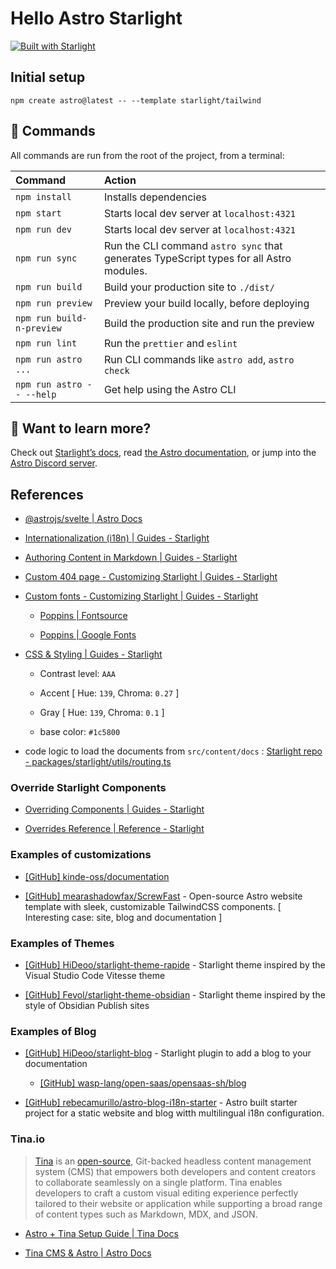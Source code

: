 # Hello Astro Starlight

[![Built with Starlight](https://astro.badg.es/v2/built-with-starlight/tiny.svg)](https://starlight.astro.build)

## Initial setup

```
npm create astro@latest -- --template starlight/tailwind
```

## 🧞 Commands

All commands are run from the root of the project, from a terminal:

| Command                   | Action                                                                                  |
| :------------------------ | :-------------------------------------------------------------------------------------- |
| `npm install`             | Installs dependencies                                                                   |
| `npm start`               | Starts local dev server at `localhost:4321`                                             |
| `npm run dev`             | Starts local dev server at `localhost:4321`                                             |
| `npm run sync`            | Run the CLI command `astro sync` that generates TypeScript types for all Astro modules. |
| `npm run build`           | Build your production site to `./dist/`                                                 |
| `npm run preview`         | Preview your build locally, before deploying                                            |
| `npm run build-n-preview` | Build the production site and run the preview                                           |
| `npm run lint`            | Run the `prettier` and `eslint`                                                         |
| `npm run astro ...`       | Run CLI commands like `astro add`, `astro check`                                        |
| `npm run astro -- --help` | Get help using the Astro CLI                                                            |

## 👀 Want to learn more?

Check out [Starlight’s docs](https://starlight.astro.build/), read [the Astro documentation](https://docs.astro.build), or jump into the [Astro Discord server](https://astro.build/chat).

## References

- [@astrojs/svelte | Astro Docs](https://docs.astro.build/en/guides/integrations-guide/svelte/)

- [Internationalization (i18n) | Guides - Starlight](https://starlight.astro.build/guides/i18n/)

- [Authoring Content in Markdown | Guides - Starlight](https://starlight.astro.build/guides/authoring-content/)

- [Custom 404 page - Customizing Starlight | Guides - Starlight](https://starlight.astro.build/guides/customization/#custom-404-page)

- [Custom fonts - Customizing Starlight | Guides - Starlight](https://starlight.astro.build/guides/customization/#custom-fonts)

  - [Poppins | Fontsource](https://fontsource.org/fonts/poppins)

  - [Poppins | Google Fonts](https://fonts.google.com/specimen/Poppins)

- [CSS & Styling | Guides - Starlight](https://starlight.astro.build/guides/css-and-tailwind/#color-theme-editor)

  - Contrast level: `AAA`

  - Accent [ Hue: `139`, Chroma: `0.27` ]

  - Gray [ Hue: `139`, Chroma: `0.1` ]

  - base color: `#1c5800`

- code logic to load the documents from `src/content/docs` : [Starlight repo - packages/starlight/utils/routing.ts](https://github.com/withastro/starlight/blob/6f3202b3eb747de8a1cfcba001ab618d5fdee44a/packages/starlight/utils/routing.ts)

### Override Starlight Components

- [Overriding Components | Guides - Starlight](https://starlight.astro.build/guides/overriding-components/)

- [Overrides Reference | Reference - Starlight](https://starlight.astro.build/reference/overrides/)

### Examples of customizations

- [[GitHub] kinde-oss/documentation](https://github.com/kinde-oss/documentation)

- [[GitHub] mearashadowfax/ScrewFast](https://github.com/mearashadowfax/ScrewFast) - Open-source Astro website template with sleek, customizable TailwindCSS components. [ Interesting case: site, blog and documentation ]

### Examples of Themes

- [[GitHub] HiDeoo/starlight-theme-rapide](https://github.com/HiDeoo/starlight-theme-rapide) - Starlight theme inspired by the Visual Studio Code Vitesse theme

- [[GitHub] Fevol/starlight-theme-obsidian](https://github.com/Fevol/starlight-theme-obsidian) - Starlight theme inspired by the style of Obsidian Publish sites

### Examples of Blog

- [[GitHub] HiDeoo/starlight-blog](https://github.com/HiDeoo/starlight-blog) - Starlight plugin to add a blog to your documentation

  - [[GitHub] wasp-lang/open-saas/opensaas-sh/blog](https://github.com/wasp-lang/open-saas/tree/main/opensaas-sh/blog)

- [[GitHub] rebecamurillo/astro-blog-i18n-starter](https://github.com/rebecamurillo/astro-blog-i18n-starter) - Astro built starter project for a static website and blog witth multilingual i18n configuration.

### Tina.io

> [Tina](https://tina.io) is an [open-source](https://github.com/tinacms/tinacms), Git-backed headless content management system (CMS) that empowers both developers and content creators to collaborate seamlessly on a single platform. Tina enables developers to craft a custom visual editing experience perfectly tailored to their website or application while supporting a broad range of content types such as Markdown, MDX, and JSON.

- [Astro + Tina Setup Guide | Tina Docs](https://tina.io/docs/frameworks/astro)

- [Tina CMS & Astro | Astro Docs](https://docs.astro.build/en/guides/cms/tina-cms/)
